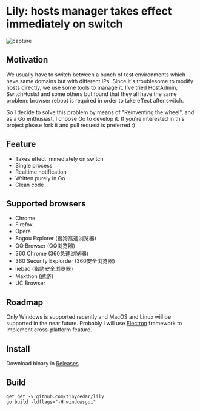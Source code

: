 # Lily: hosts manager takes effect immediately on switch

![capture](https://cloud.githubusercontent.com/assets/8019222/18225305/4a399b78-7222-11e6-8e1e-9e0037c63d2b.PNG)

## Motivation
We usually have to switch between a bunch of test environments which have same domains but with different IPs.
Since it's troublesome to modify hosts directly, we use some tools to manage it.
I've tried HostAdmin, SwitchHosts! and some others but found that they all have the same problem: browser reboot
is required in order to take effect after switch.

So I decide to solve this problem by means of "Reinventing the wheel", and as a Go enthusiast, I choose Go to develop it.
If you're interested in this project please fork it and pull request is preferred :)

## Feature
* Takes effect immediately on switch
* Single process
* Realtime notification 
* Written purely in Go
* Clean code

## Supported browsers
* Chrome
* Firefox
* Opera
* Sogou Explorer (搜狗高速浏览器)
* QQ Browser (QQ浏览器)
* 360 Chrome (360急速浏览器)
* 360 Security Explorder (360安全浏览器)
* liebao (猎豹安全浏览器)
* Maxthon (遨游)
* UC Browser

## Roadmap
Only Windows is supported recently and MacOS and Linux will be supported in the near future.
Probably I will use [Electron](http://electron.atom.io/) framework to implement cross-platform feature.

## Install
Download binary in [Releases](https://github.com/tinycedar/lily/releases)

## Build
```
get get -v github.com/tinycedar/lily
go build -ldflags="-H windowsgui"
```

